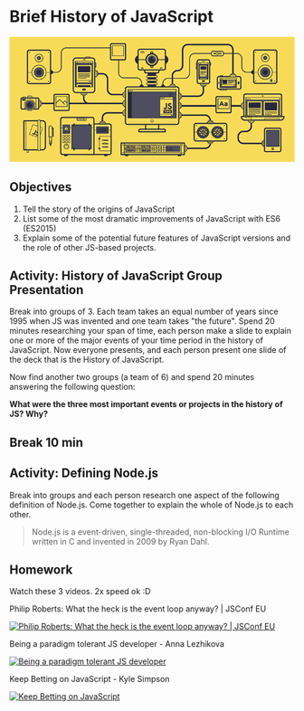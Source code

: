# Brief History of JavaScript

![js](assets/js.gif)

## Objectives

1. Tell the story of the origins of JavaScript
1. List some of the most dramatic improvements of JavaScript with ES6 (ES2015)
1. Explain some of the potential future features of JavaScript versions and the role of other JS-based projects.

## Activity: History of JavaScript Group Presentation

Break into groups of 3. Each team takes an equal number of years since 1995 when JS was invented and one team takes "the future". Spend 20 minutes researching your span of time, each person make a slide to explain one or more of the major events of your time period in the history of JavaScript. Now everyone presents, and each person present one slide of the deck that is the History of JavaScript.

Now find another two groups (a team of 6) and spend 20 minutes answering the following question:

**What were the three most important events or projects in the history of JS? Why?**

## Break 10 min

## Activity: Defining Node.js

Break into groups and each person research one aspect of the following definition of Node.js. Come together to explain the whole of Node.js to each other.

> Node.js is a event-driven, single-threaded, non-blocking I/O Runtime written in C and invented in 2009 by Ryan Dahl.

## Homework

Watch these 3 videos. 2x speed ok :D

Philip Roberts: What the heck is the event loop anyway? | JSConf EU

[![Philip Roberts: What the heck is the event loop anyway? | JSConf EU](https://img.youtube.com/vi/8aGhZQkoFbQ/0.jpg)](https://www.youtube.com/watch?v=8aGhZQkoFbQ)

Being a paradigm tolerant JS developer - Anna Lezhikova

[![Being a paradigm tolerant JS developer](https://img.youtube.com/vi/ZvRksoVsSJE/0.jpg)](https://www.youtube.com/watch?v=ZvRksoVsSJE)

Keep Betting on JavaScript - Kyle Simpson

[![Keep Betting on JavaScript](https://img.youtube.com/vi/ixzK0jqLO70/0.jpg)](https://www.youtube.com/watch?v=ixzK0jqLO70)
